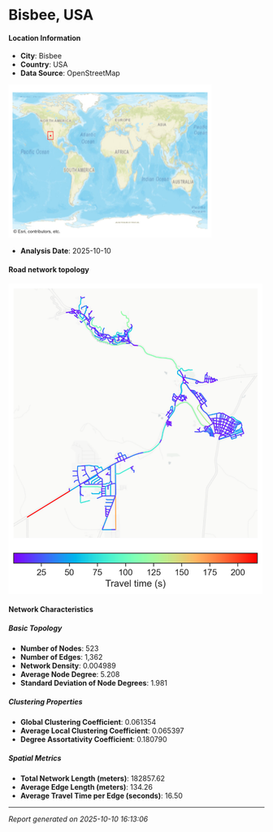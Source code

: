# Bisbee, USA

#### Location Information

- **City**: Bisbee
- **Country**: USA
- **Data Source**: OpenStreetMap
<img src="Bisbee_location.png" alt="Bisbee Location Map" width="400" />

- **Analysis Date**: 2025-10-10

#### Road network topology

<img src="Bisbee_network_map.png" alt="Bisbee Road Network Map" width="500"/>

#### Network Characteristics

##### Basic Topology

- **Number of Nodes**: 523
- **Number of Edges**: 1,362
- **Network Density**: 0.004989
- **Average Node Degree**: 5.208
- **Standard Deviation of Node Degrees**: 1.981

##### Clustering Properties

- **Global Clustering Coefficient**: 0.061354
- **Average Local Clustering Coefficient**: 0.065397
- **Degree Assortativity Coefficient**: 0.180790

##### Spatial Metrics

- **Total Network Length (meters)**: 182857.62
- **Average Edge Length (meters)**: 134.26
- **Average Travel Time per Edge (seconds)**: 16.50

---
*Report generated on 2025-10-10 16:13:06*
